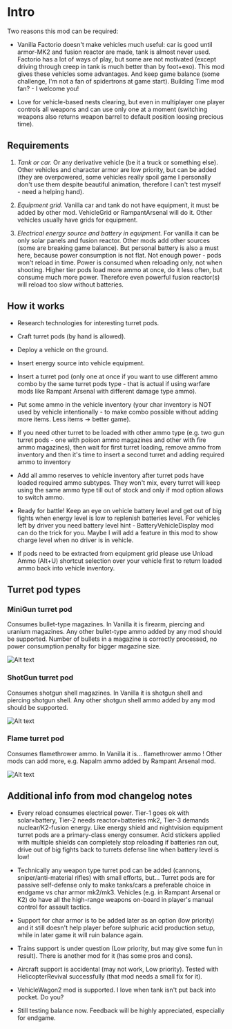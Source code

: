 # Intro

Two reasons this mod can be required:

- Vanilla Factorio doesn't make vehicles much useful: car is good until armor-MK2 and fusion reactor are made, tank is almost never used. Factorio has a lot of ways of play, but some are not motivated (except driving through creep in tank is much better than by foot+exo).
This mod gives these vehicles some advantages. And keep game balance (some challenge, I'm not a fan of spidertrons at game start).
Building Time mod fan? - I welcome you!

- Love for vehicle-based nests clearing, but even in multiplayer one player controls all weapons and can use only one at a moment (switching weapons also returns weapon barrel to default position loosing precious time).

## Requirements

1. _Tank or car._ Or any derivative vehicle (be it a truck or something else).
Other vehicles and character armor are low priority, but can be added (they are overpowered, some vehicles really spoil game I personally don't use them despite beautiful animation, therefore I can't test myself - need a helping hand).

1. _Equipment grid._
Vanilla car and tank do not have equipment, it must be added by other mod. VehicleGrid or RampantArsenal will do it. Other vehicles usually have grids for equipment.

1. _Electrical energy source and battery in equipment._
For vanilla it can be only solar panels and fusion reactor. Other mods add other sources (some are breaking game balance). But personal battery is also a must here, because power consumption is not flat. Not enough power - pods won't reload in time. Power is consumed when reloading only, not when shooting. Higher tier pods load more ammo at once, do it less often, but consume much more power. Therefore even powerful fusion reactor(s) will reload too slow without batteries.

## How it works

- Research technologies for interesting turret pods.

- Craft turret pods (by hand is allowed).

- Deploy a vehicle on the ground.

- Insert energy source into vehicle equipment.

- Insert a turret pod (only one at once if you want to use different ammo combo by the same turret pods type - that is actual if using warfare mods like Rampant Arsenal with different damage type ammo).

- Put some ammo in the vehicle inventory (your char inventory is NOT used by vehicle intentionally - to make combo possible without adding more items. Less items -> better game).

- If you need other turret to be loaded with other ammo type (e.g. two gun turret pods - one with poison ammo magazines and other with fire ammo magazines), then wait for first turret loading, remove ammo from inventory and then it's time to insert a second turret and adding required ammo to inventory

- Add all ammo reserves to vehicle inventory after turret pods have loaded required ammo subtypes. They won't mix, every turret will keep using the same ammo type till out of stock and only if mod option allows to switch ammo.

- Ready for battle! Keep an eye on vehicle battery level and get out of big fights when energy level is low to replenish batteries level. For vehicles left by driver you need battery level hint - BatteryVehicleDisplay mod can do the trick for you. Maybe I will add a feature in this mod to show charge level when no driver is in vehicle.

- If pods need to be extracted from equipment grid please use Unload Ammo (Alt+U) shortcut selection over your vehicle first to return loaded ammo back into vehicle inventory.

## Turret pod types

### MiniGun turret pod

Consumes bullet-type magazines. In Vanilla it is firearm, piercing and uranium magazines. Any other bullet-type ammo added by any mod should be supported. Number of bullets in a magazine is correctly processed, no power consumption penalty for bigger magazine size.

![Alt text](https://wiki.factorio.com/images/thumb/Firearm_magazine.png/32px-Firearm_magazine.png)

### ShotGun turret pod

Consumes shotgun shell magazines. In Vanilla it is shotgun shell and piercing shotgun shell. Any other shotgun shell ammo added by any mod should be supported.

![Alt text](https://wiki.factorio.com/images/thumb/Shotgun_shells.png/32px-Shotgun_shells.png)

### Flame turret pod

Consumes flamethrower ammo. In Vanilla it is... flamethrower ammo ! Other mods can add more, e.g. Napalm ammo added by Rampant Arsenal mod.

![Alt text](https://wiki.factorio.com/images/thumb/Flamethrower_ammo.png/32px-Flamethrower_ammo.png)

## Additional info from mod changelog notes

- Every reload consumes electrical power. Tier-1 goes ok with solar+battery, Tier-2 needs reactor+batteries mk2, Tier-3 demands nuclear/K2-fusion energy. Like energy shield and nightvision equipment turret pods are a primary-class energy consumer. Acid stickers applied with multiple shields can completely stop reloading if batteries ran out, drive out of big fights back to turrets defense line when battery level is low!

- Technically any weapon type turret pod can be added (cannons, sniper/anti-material rifles) with small efforts, but...
Turret pods are for passive self-defense only to make tanks/cars a preferable choice in endgame vs char armor mk2/mk3.
Vehicles (e.g. in Rampant Arsenal or K2) do have all the high-range weapons on-board in player's manual control for assault tactics.

- Support for char armor is to be added later as an option (low priority) and it still doesn't help player before sulphuric acid production setup, while in later game it will ruin balance again.

- Trains support is under question (Low priority, but may give some fun in result). There is another mod for it (has some pros and cons).

- Aircraft support is accidental (may not work, Low priority). Tested with HelicopterRevival successfully (that mod needs a small fix for it).

- VehicleWagon2 mod is supported. I love when tank isn't put back into pocket. Do you?

- Still testing balance now. Feedback will be highly appreciated, especially for endgame.
